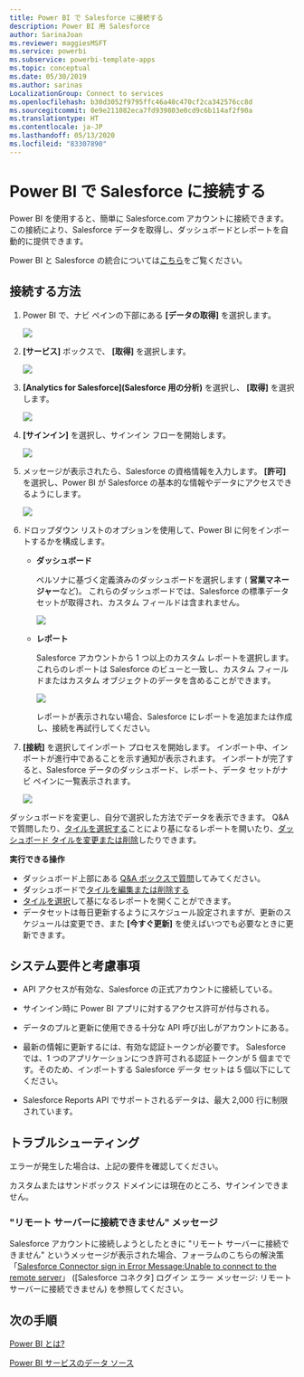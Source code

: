 ```yaml
---
title: Power BI で Salesforce に接続する
description: Power BI 用 Salesforce
author: SarinaJoan
ms.reviewer: maggiesMSFT
ms.service: powerbi
ms.subservice: powerbi-template-apps
ms.topic: conceptual
ms.date: 05/30/2019
ms.author: sarinas
LocalizationGroup: Connect to services
ms.openlocfilehash: b30d3052f9795ffc46a40c470cf2ca342576cc8d
ms.sourcegitcommit: 0e9e211082eca7fd939803e0cd9c6b114af2f90a
ms.translationtype: HT
ms.contentlocale: ja-JP
ms.lasthandoff: 05/13/2020
ms.locfileid: "83307890"
---
```

# <a name="connect-to-salesforce-with-power-bi"></a>Power BI で Salesforce に接続する
Power BI を使用すると、簡単に Salesforce.com アカウントに接続できます。 この接続により、Salesforce データを取得し、ダッシュボードとレポートを自動的に提供できます。

Power BI と Salesforce の統合については[こちら](https://powerbi.microsoft.com/integrations/salesforce)をご覧ください。

## <a name="how-to-connect"></a>接続する方法
1. Power BI で、ナビ ペインの下部にある **[データの取得]** を選択します。
   
   ![](media/service-connect-to-salesforce/pbi_getdata.png) 
2. **[サービス]** ボックスで、 **[取得]** を選択します。
   
   ![](media/service-connect-to-salesforce/pbi_getservices.png) 
3. **[Analytics for Salesforce]\(Salesforce 用の分析\)** を選択し、 **[取得]** を選択します。  
   
   ![](media/service-connect-to-salesforce/salesforce.png)
4. **[サインイン]** を選択し、サインイン フローを開始します。
   
    ![](media/service-connect-to-salesforce/dialog.png)
5. メッセージが表示されたら、Salesforce の資格情報を入力します。 **[許可]** を選択し、Power BI が Salesforce の基本的な情報やデータにアクセスできるようにします。
   
   ![](media/service-connect-to-salesforce/sf_authorize.png)
6. ドロップダウン リストのオプションを使用して、Power BI に何をインポートするかを構成します。
   
   * **ダッシュボード**
     
     ペルソナに基づく定義済みのダッシュボードを選択します ( **営業マネージャー**など)。 これらのダッシュボードでは、Salesforce の標準データ セットが取得され、カスタム フィールドは含まれません。
     
     ![](media/service-connect-to-salesforce/pbi_salesforcechooserole.png)
   * **レポート**
     
     Salesforce アカウントから 1 つ以上のカスタム レポートを選択します。 これらのレポートは Salesforce のビューと一致し、カスタム フィールドまたはカスタム オブジェクトのデータを含めることができます。
     
     ![](media/service-connect-to-salesforce/pbi_salesforcereports.png)
     
     レポートが表示されない場合、Salesforce にレポートを追加または作成し、接続を再試行してください。

7. **[接続]** を選択してインポート プロセスを開始します。 インポート中、インポートが進行中であることを示す通知が表示されます。 インポートが完了すると、Salesforce データのダッシュボード、レポート、データ セットがナビ ペインに一覧表示されます。
   
   ![](media/service-connect-to-salesforce/pbi_getdatasalesforcedash.png)

ダッシュボードを変更し、自分で選択した方法でデータを表示できます。 Q&A で質問したり、[タイルを選択する](../consumer/end-user-tiles.md)ことにより基になるレポートを開いたり、[ダッシュボード タイルを変更または削除](../create-reports/service-dashboard-edit-tile.md)したりできます。

**実行できる操作**

* ダッシュボード上部にある [Q&A ボックスで質問](../consumer/end-user-q-and-a.md)してみてください。
* ダッシュボードで[タイルを編集または削除する](../create-reports/service-dashboard-edit-tile.md)
* [タイルを選択](../create-reports/service-dashboard-tiles.md)して基になるレポートを開くことができます。
* データセットは毎日更新するようにスケジュール設定されますが、更新のスケジュールは変更でき、また **[今すぐ更新]** を使えばいつでも必要なときに更新できます。

## <a name="system-requirements-and-considerations"></a>システム要件と考慮事項

- API アクセスが有効な、Salesforce の正式アカウントに接続している。

- サインイン時に Power BI アプリに対するアクセス許可が付与される。

- データのプルと更新に使用できる十分な API 呼び出しがアカウントにある。

- 最新の情報に更新するには、有効な認証トークンが必要です。 Salesforce では、1 つのアプリケーションにつき許可される認証トークンが 5 個までです。そのため、インポートする Salesforce データ セットは 5 個以下にしてください。

- Salesforce Reports API でサポートされるデータは、最大 2,000 行に制限されています。


## <a name="troubleshooting"></a>トラブルシューティング

エラーが発生した場合は、上記の要件を確認してください。 

カスタムまたはサンドボックス ドメインには現在のところ、サインインできません。

### <a name="unable-to-connect-to-the-remote-server-message"></a>"リモート サーバーに接続できません" メッセージ

Salesforce アカウントに接続しようとしたときに "リモート サーバーに接続できません" というメッセージが表示された場合、フォーラムのこちらの解決策「[Salesforce Connector sign in Error Message:Unable to connect to the remote server](https://www.outsystems.com/forums/Forum_TopicView.aspx?TopicId=17674&TopicName=log-in-error-message-unable-to-connect-to-the-remote-server&)」 ([Salesforce コネクタ] ログイン エラー メッセージ: リモート サーバーに接続できません) を参照してください。


## <a name="next-steps"></a>次の手順
[Power BI とは?](../fundamentals/power-bi-overview.md)

[Power BI サービスのデータ ソース](service-get-data.md)
